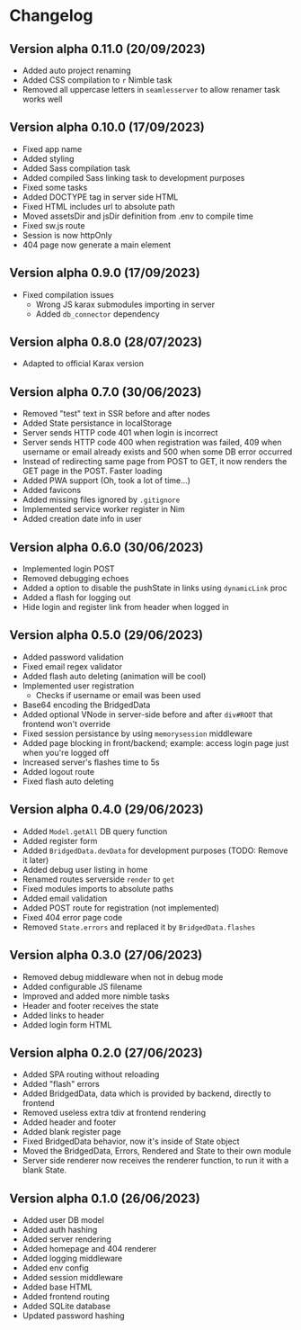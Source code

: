 # Changelog

## Version alpha 0.11.0 (20/09/2023)

- Added auto project renaming
- Added CSS compilation to `r` Nimble task
- Removed all uppercase letters in `seamlesserver` to allow renamer task works well

## Version alpha 0.10.0 (17/09/2023)

- Fixed app name
- Added styling
- Added Sass compilation task
- Added compiled Sass linking task to development purposes
- Fixed some tasks
- Added DOCTYPE tag in server side HTML
- Fixed HTML includes url to absolute path
- Moved assetsDir and jsDir definition from .env to compile time
- Fixed sw.js route
- Session is now httpOnly
- 404 page now generate a main element

## Version alpha 0.9.0 (17/09/2023)

- Fixed compilation issues
  - Wrong JS karax submodules importing in server
  - Added `db_connector` dependency

## Version alpha 0.8.0 (28/07/2023)

- Adapted to official Karax version

## Version alpha 0.7.0 (30/06/2023)

- Removed "test" text in SSR before and after nodes
- Added State persistance in localStorage
- Server sends HTTP code 401 when login is incorrect
- Server sends HTTP code 400 when registration was failed, 409 when username or email already exists and 500 when some DB error occurred
- Instead of redirecting same page from POST to GET, it now renders the GET page in the POST. Faster loading
- Added PWA support (Oh, took a lot of time...)
- Added favicons
- Added missing files ignored by `.gitignore`
- Implemented service worker register in Nim
- Added creation date info in user

## Version alpha 0.6.0 (30/06/2023)

- Implemented login POST
- Removed debugging echoes
- Added a option to disable the pushState in links using `dynamicLink` proc
- Added a flash for logging out
- Hide login and register link from header when logged in

## Version alpha 0.5.0 (29/06/2023)

- Added password validation
- Fixed email regex validator
- Added flash auto deleting (animation will be cool)
- Implemented user registration
  - Checks if username or email was been used
- Base64 encoding the BridgedData
- Added optional VNode in server-side before and after `div#ROOT` that frontend won't override
- Fixed session persistance by using `memorysession` middleware
- Added page blocking in front/backend; example: access login page just when you're logged off
- Increased server's flashes time to 5s
- Added logout route
- Fixed flash auto deleting

## Version alpha 0.4.0 (29/06/2023)

- Added `Model.getAll` DB query function
- Added register form
- Added `BridgedData.devData` for development purposes (TODO: Remove it later)
- Added debug user listing in home
- Renamed routes serverside `render` to `get`
- Fixed modules imports to absolute paths
- Added email validation
- Added POST route for registration (not implemented)
- Fixed 404 error page code
- Removed `State.errors` and replaced it by `BridgedData.flashes`

## Version alpha 0.3.0 (27/06/2023)

- Removed debug middleware when not in debug mode
- Added configurable JS filename
- Improved and added more nimble tasks
- Header and footer receives the state
- Added links to header
- Added login form HTML

## Version alpha 0.2.0 (27/06/2023)

- Added SPA routing without reloading
- Added "flash" errors
- Added BridgedData, data which is provided by backend, directly to frontend
- Removed useless extra tdiv at frontend rendering
- Added header and footer
- Added blank register page
- Fixed BridgedData behavior, now it's inside of State object
- Moved the BridgedData, Errors, Rendered and State to their own module
- Server side renderer now receives the renderer function, to run it with a blank State.

## Version alpha 0.1.0 (26/06/2023)

- Added user DB model
- Added auth hashing
- Added server rendering
- Added homepage and 404 renderer
- Added logging middleware
- Added env config
- Added session middleware
- Added base HTML
- Added frontend routing
- Added SQLite database
- Updated password hashing
